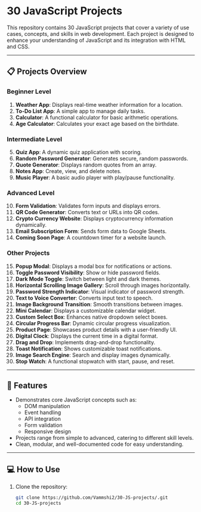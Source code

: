 # 30 JavaScript Projects

This repository contains 30 JavaScript projects that cover a variety of use cases, concepts, and skills in web development. Each project is designed to enhance your understanding of JavaScript and its integration with HTML and CSS.

---

## 📋 Projects Overview

### Beginner Level
1. **Weather App**: Displays real-time weather information for a location.
2. **To-Do List App**: A simple app to manage daily tasks.
3. **Calculator**: A functional calculator for basic arithmetic operations.
4. **Age Calculator**: Calculates your exact age based on the birthdate.

### Intermediate Level
5. **Quiz App**: A dynamic quiz application with scoring.
6. **Random Password Generator**: Generates secure, random passwords.
7. **Quote Generator**: Displays random quotes from an array.
8. **Notes App**: Create, view, and delete notes.
9. **Music Player**: A basic audio player with play/pause functionality.

### Advanced Level
10. **Form Validation**: Validates form inputs and displays errors.
11. **QR Code Generator**: Converts text or URLs into QR codes.
12. **Crypto Currency Website**: Displays cryptocurrency information dynamically.
13. **Email Subscription Form**: Sends form data to Google Sheets.
14. **Coming Soon Page**: A countdown timer for a website launch.

### Other Projects
15. **Popup Modal**: Displays a modal box for notifications or actions.
16. **Toggle Password Visibility**: Show or hide password fields.
17. **Dark Mode Toggle**: Switch between light and dark themes.
18. **Horizontal Scrolling Image Gallery**: Scroll through images horizontally.
19. **Password Strength Indicator**: Visual indicator of password strength.
20. **Text to Voice Converter**: Converts input text to speech.
21. **Image Background Transition**: Smooth transitions between images.
22. **Mini Calendar**: Displays a customizable calendar widget.
23. **Custom Select Box**: Enhances native dropdown select boxes.
24. **Circular Progress Bar**: Dynamic circular progress visualization.
25. **Product Page**: Showcases product details with a user-friendly UI.
26. **Digital Clock**: Displays the current time in a digital format.
27. **Drag and Drop**: Implements drag-and-drop functionality.
28. **Toast Notification**: Shows customizable toast notifications.
29. **Image Search Engine**: Search and display images dynamically.
30. **Stop Watch**: A functional stopwatch with start, pause, and reset.

---

## 🚀 Features
- Demonstrates core JavaScript concepts such as:
  - DOM manipulation
  - Event handling
  - API integration
  - Form validation
  - Responsive design
- Projects range from simple to advanced, catering to different skill levels.
- Clean, modular, and well-documented code for easy understanding.

---

## 💻 How to Use
1. Clone the repository:
   ```bash
   git clone https://github.com/Vammshi2/30-JS-projects/.git
   cd 30-JS-projects
